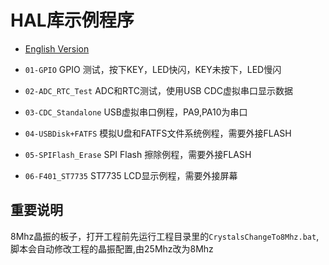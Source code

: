# HAL库示例程序

* [English Version](./README.md)

* `01-GPIO` GPIO 测试，按下KEY，LED快闪，KEY未按下，LED慢闪
* `02-ADC_RTC_Test` ADC和RTC测试，使用USB CDC虚拟串口显示数据
* `03-CDC_Standalone` USB虚拟串口例程，PA9,PA10为串口
* `04-USBDisk+FATFS` 模拟U盘和FATFS文件系统例程，需要外接FLASH
* `05-SPIFlash_Erase` SPI Flash 擦除例程，需要外接FLASH
* `06-F401_ST7735` ST7735 LCD显示例程，需要外接屏幕

## 重要说明

8Mhz晶振的板子，打开工程前先运行工程目录里的`CrystalsChangeTo8Mhz.bat`,脚本会自动修改工程的晶振配置,由25Mhz改为8Mhz
